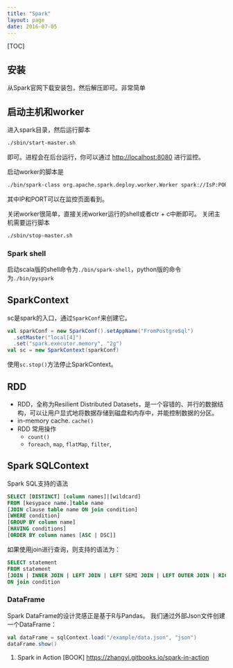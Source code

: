 ```yaml
---
title: "Spark"
layout: page
date: 2016-07-05
---
```

[TOC]


## 安装
从Spark官网下载安装包，然后解压即可。非常简单


## 启动主机和worker
进入spark目录，然后运行脚本
```bash
./sbin/start-master.sh
```
即可。进程会在后台运行，你可以通过 <http://localhost:8080> 进行监控。


启动worker的脚本是
```bash
./bin/spark-class org.apache.spark.deploy.worker.Worker spark://IsP:PORT
```
其中IP和PORT可以在监控页面看到。


关闭worker很简单，直接关闭worker运行的shell或者ctr + c中断即可。
关闭主机需要运行脚本
```bash
./sbin/stop-master.sh
```

### Spark shell
启动scala版的shell命令为`./bin/spark-shell`，python版的命令为`./bin/pyspark`


## SparkContext
sc是spark的入口，通过`SparkConf`来创建它。
```scala
val sparkConf = new SparkConf().setAppName("FromPostgreSql")
  .setMaster("local[4]")
  .set("spark.executor.memory", "2g")
val sc = new SparkContext(sparkConf)
```

使用`sc.stop()`方法停止SparkContext。

## RDD
- RDD，全称为Resilient Distributed Datasets，是一个容错的、并行的数据结构，可以让用户显式地将数据存储到磁盘和内存中，并能控制数据的分区。
- in-memory cache. `cache()`
- RDD 常用操作
    - `count()`
    - `foreach`, `map`, `flatMap`, `filter`,

## Spark SQLContext
Spark SQL支持的语法
```sql
SELECT [DISTINCT] [column names]|[wildcard]
FROM [kesypace name.]table name
[JOIN clause table name ON join condition]
[WHERE condition]
[GROUP BY column name]
[HAVING conditions]
[ORDER BY column names [ASC | DSC]]
```
如果使用join进行查询，则支持的语法为：
```sql
SELECT statement
FROM statement
[JOIN | INNER JOIN | LEFT JOIN | LEFT SEMI JOIN | LEFT OUTER JOIN | RIGHT JOIN | RIGHT OUTER JOIN | FULL JOIN | FULL OUTER JOIN]
ON join condition
```

### DataFrame
Spark DataFrame的设计灵感正是基于R与Pandas。
我们通过外部Json文件创建一个DataFrame：
```scala
val dataFrame = sqlContext.load("/example/data.json", "json")
dataFrame.show()
```


1. Spark in Action [BOOK] <https://zhangyi.gitbooks.io/spark-in-action>
